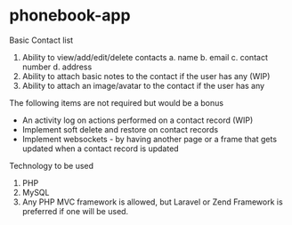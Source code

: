 # phonebook-app

Basic Contact list

1. Ability to view/add/edit/delete contacts
   a. name
   b. email
   c. contact number
   d. address
2. Ability to attach basic notes to the contact if the user has any (WIP)
3. Ability to attach an image/avatar to the contact if the user has any

The following items are not required but would be a bonus

- An activity log on actions performed on a contact record (WIP)
- Implement soft delete and restore on contact records
- Implement websockets - by having another page or a frame that gets updated when a contact record is updated

Technology to be used

1. PHP
2. MySQL
3. Any PHP MVC framework is allowed, but Laravel or Zend Framework is preferred if one will be used.

